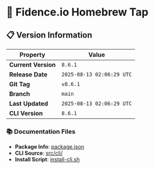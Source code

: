 # 🍺 Fidence.io Homebrew Tap

## 📋 Version Information

| Property | Value |
|----------|-------|
| **Current Version** | `8.6.1` |
| **Release Date** | `2025-08-13 02:06:29 UTC` |
| **Git Tag** | `v8.6.1` |
| **Branch** | `main` |
| **Last Updated** | `2025-08-13 02:06:29 UTC` |
| **CLI Version** | `8.6.1` |

### 📚 Documentation Files
- **Package Info**: [package.json](package.json)
- **CLI Source**: [src/cli/](src/cli/)
- **Install Script**: [install-cli.sh](install-cli.sh)



